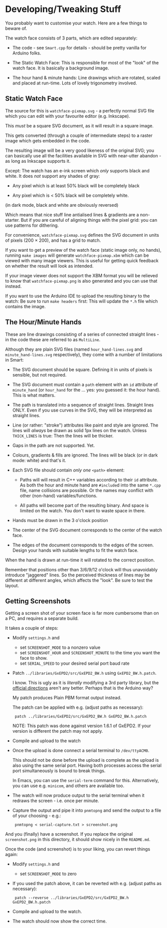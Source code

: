 # Developing/Tweaking Stuff #

You probably want to customise your watch. Here are a few things to beware of.

The watch face consists of 3 parts, which are edited separately:

 * The code - see `Smart.cpp` for details - should be pretty vanilla
   for Arduino folks.

 * The Static Watch Face: This is responsible for most of the "look"
   of the watch face. It is basically a background image.
   
 * The hour hand & minute hands: Line drawings which are rotated,
   scaled and placed at run-time. Lots of lovely trigonometry
   involved.

## Static Watch Face ##

The source for this is `watchface-pixmap.svg` - a perfectly normal SVG
file which you can edit with your favourite editor (e.g. Inkscape).

This _must_ be a square SVG document, as it will result in a square
image.

This gets converted (through a couple of intermediate steps) to a
raster image which gets embedded in the code.

The resulting image will be a very good likeness of the original SVG;
you can basically use all the facilities available in SVG with
near-utter abandon - as long as Inkscape supports it.

Except: The watch has an e-ink screen which _only_ supports black and
white. It does _not_ support any shades of gray:

 * Any pixel which is at least 50% black will be completely black
 
 * Any pixel which is < 50% black will be completely white.

(in dark mode, black and white are obviously reversed)

Which means that nice stuff line antialised lines & gradients are a
non-starter.  But if you are careful of aligning things with the pixel
grid: you can use patterns for dithering.

For convenience, `watchface-pixmap.svg` defines the SVG document in
units of pixels (200 × 200), and has a grid to match.

If you want to get a preview of the watch face (static image only, no
hands), running `make images` will generate `watchface-pixmap.xbm`
which can be viewed with many image viewers. This is useful for
getting quick feedback on whether the result will look as intended.

If your image viewer does not support the XBM format you will be
relieved to know that `watchface-pixmap.png` is also generated and you
can use that instead.

If you want to use the Arduino IDE to upload the resulting binary to
the watch: Be sure to run `make headers` first: This will update the
`*.h` file which contains the image.

## The Hour/Minute Hands ##

These are line drawings consisting of a series of connected straight
lines - in the code these are referred to as `MultiLine`.

Although they are plain SVG files (named `hour_hand-lines.svg` and
`minute_hand-lines.svg` respectively), they come with a number of
limitations in Smart:

 * The SVG document should be square. Defining it in units of pixels
   is sensible, but not required.

 * The SVG document must contain a `path` element with an `id`
   attribute of `minute_hand` (or `hour_hand` for the ... yes: you
   guessed it: the hour hand). This is what matters.
   
 * The path is translated into a sequence of straight lines. Straight
   lines ONLY. Even if you use curves in the SVG, they will be
   interpreted as straight lines.

 * Line (or rather: "stroke") attributes like paint and style are
   ignored. The lines will *always* be drawn as solid 1px lines on the
   watch. Unless `THICK_LINES` is true: Then the lines will be
   thicker.

 * Gaps in the path are not supported. Yet.
   
 * Colours, gradients & fills are ignored. The lines will be black (or
   in dark mode: white) and that's it.

 * Each SVG file should contain _only one_ `<path>` element:
 
    * Paths will will result in C++ variables according to their `id`
      attribute. As both the hour and minute hand are `#include`d into
      the same `*.cpp` file, name collisions are possible. Or the
      names may conflict with other (non-hand) variables/functions.
	  
    * All paths will become part of the resulting binary. And space is
      limited on the watch. You don't want to waste space in there.

 * Hands must be drawn in the 3 o'clock position
 
 * The center of the SVG document corresponds to the center of the
   watch face.
   
 * The edges of the document corresponds to the edges of the
   screen. Design your hands with suitable lengths to fit the watch
   face.
   
When the hand is drawn at run-time it will rotated to the correct
position.

Remember that positions other than 3/6/9/12 o'clock will thus
unavoidably introduce "jaggered" lines. So the perceived thickness of
lines may be different at different angles, which affects the
"look". Be sure to test the layout.

## Getting Screenshots ##

Getting a screen shot of your screen face is far more cumbersome than
on a PC, and requires a separate build.

It takes a couple of steps:

 * Modify `settings.h` and

   * set `SCREENSHOT_MODE` to a nonzero value
   * set `SCREENSHOT_HOUR` and `SCREENSHOT_MINUTE` to the time you
     want the face to show.
   * set `SERIAL_SPEED` to your desired serial port baud rate

 * Patch `../libraries/GxEPD2/src/GxEPD2_BW.h` using
   `GxEPD2_BW.h.patch`.

   I know. This is ugly as it is _literally_ modifying a
   3rd party library, but the [official
   directions](https://github.com/sqfmi/Watchy/wiki/Screenshots-of-Watchfaces)
   aren't any better. Perhaps that is the Arduino way?

   My patch produces Plain PBM format output instead.

   The patch can be applied with e.g. (adjust paths as necessary):

        patch ../libraries/GxEPD2/src/GxEPD2_BW.h GxEPD2_BW.h.patch

   NOTE: This patch was done against version 1.6.1 of GxEPD2. If your
   version is different the patch may not apply.

 * Compile and upload to the watch

 * Once the upload is done connect a serial terminal to
   `/dev/ttyACM0`.

   This should not be done before the upload is complete as the upload
   is also using the same serial port. Having both processes access
   the serial port simultaneously is bound to break things.

   In Emacs, you can use the `serial-term` command for
   this. Alternatively, you can use e.g. `minicom`, and others are
   available too.

 * The watch will now produce output to the serial terminal when it
   redraws the screen - i.e. once per minute.

 * Capture the output and pipe it into `pnmtopng` and send the output
   to a file of your choosing - e.g.:

        pnmtopng < serial-capture.txt > screenshot.png

And you (finally) have a screenshot. If you replace the original
`screenshot.png` in this directory, it should show nicely in the
`README.md`.

Once the code (and screenshot) is to your liking, you can revert
things again:

 * Modify `settings.h` and

   * set `SCREENSHOT_MODE` to zero

 * If you used the patch above, it can be reverted with e.g. (adjust
   paths as necessary):

        patch --reverse ../libraries/GxEPD2/src/GxEPD2_BW.h GxEPD2_BW.h.patch

 * Compile and upload to the watch.

 * The watch should now show the correct time.
